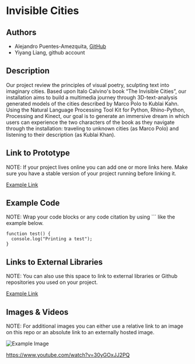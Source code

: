 # Invisible Cities


## Authors
- Alejandro Puentes-Amezquita, [GitHub](https://github.com/alejandropa)
- Yiyang Liang, github account 

## Description
Our project review the principles of visual poetry, sculpting text into imaginary cities. Based upon Italo Calvino's book “The Invisible Cities”, our installation aims to build a multimedia journey through 3D-text-analysis generated models of the cities described by Marco Polo to Kublai Kahn. Using the Natural Language Processing Tool Kit for Python, Rhino-Python, Processing and Kinect, our goal is to generate an immersive dream in which users can experience the two characters of the book as they navigate through the installation: traveling to unknown cities (as Marco Polo) and listening to their description (as Kublai Khan). 

## Link to Prototype
NOTE: If your project lives online you can add one or more links here. Make sure you have a stable version of your project running before linking it.

[Example Link](http://www.google.com "Example Link")

## Example Code
NOTE: Wrap your code blocks or any code citation by using ``` like the example below.
```
function test() {
  console.log("Printing a test");
}
```
## Links to External Libraries
 NOTE: You can also use this space to link to external libraries or Github repositories you used on your project.

[Example Link](http://www.google.com "Example Link")

## Images & Videos
NOTE: For additional images you can either use a relative link to an image on this repo or an absolute link to an externally hosted image.

![Example Image](project_images/cover.jpg?raw=true "Example Image")

https://www.youtube.com/watch?v=30yGOxJJ2PQ
